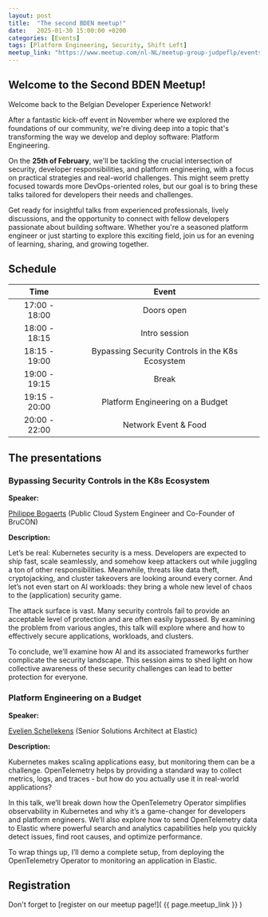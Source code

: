 ```yaml
---
layout: post
title:  "The second BDEN meetup!"
date:   2025-01-30 15:00:00 +0200
categories: [Events]
tags: [Platform Engineering, Security, Shift Left]
meetup_link: "https://www.meetup.com/nl-NL/meetup-group-judpeflp/events/305898555/"
---
```


## Welcome to the Second BDEN Meetup!

Welcome back to the Belgian Developer Experience Network!

After a fantastic kick-off event in November where we explored the foundations of our community, we're diving deep into a topic that's transforming the way we develop and deploy software: Platform Engineering.

On the **25th of February**, we'll be tackling the crucial intersection of security, developer responsibilities, and platform engineering, with a focus on practical strategies and real-world challenges.
This might seem pretty focused towards more DevOps-oriented roles, but our goal is to bring these talks tailored for developers their needs and challenges.

Get ready for insightful talks from experienced professionals, lively discussions, and the opportunity to connect with fellow developers passionate about building software. 
Whether you're a seasoned platform engineer or just starting to explore this exciting field, join us for an evening of learning, sharing, and growing together.

## Schedule

|     Time      |                      Event                       |
|:-------------:|:------------------------------------------------:|
| 17:00 - 18:00 |                    Doors open                    |
| 18:00 - 18:15 |                  Intro session                   |
| 18:15 - 19:00 | Bypassing Security Controls in the K8s Ecosystem |
| 19:00 - 19:15 |                      Break                       |
| 19:15 - 20:00 |         Platform Engineering on a Budget         |
| 20:00 - 22:00 |               Network Event & Food               |

## The presentations

### Bypassing Security Controls in the K8s Ecosystem

**Speaker:**

[Philippe Bogaerts](https://www.linkedin.com/in/philippebogaerts/) (Public Cloud System Engineer and Co-Founder of BruCON)

**Description:**

Let’s be real: Kubernetes security is a mess. Developers are expected to ship fast, scale seamlessly, and somehow keep attackers out while juggling a ton of other responsibilities. Meanwhile, threats like data theft, cryptojacking, and cluster takeovers are looking around every corner. And let’s not even start on AI workloads: they bring a whole new level of chaos to the (application) security game.

The attack surface is vast. Many security controls fail to provide an acceptable level of protection and are often easily bypassed. By examining the problem from various angles, this talk will explore where and how to effectively secure applications, workloads, and clusters. 

To conclude, we’ll examine how AI and its associated frameworks further complicate the security landscape. This session aims to shed light on how collective awareness of these security challenges can lead to better protection for everyone.

### Platform Engineering on a Budget

**Speaker:**

[Evelien Schellekens](https://www.linkedin.com/in/evelien-schellekens) (Senior Solutions Architect at Elastic)

**Description:**

Kubernetes makes scaling applications easy, but monitoring them can be a challenge. OpenTelemetry helps by providing a standard way to collect metrics, logs, and traces - but how do you actually use it in real-world applications?

In this talk, we’ll break down how the OpenTelemetry Operator simplifies observability in Kubernetes and why it’s a game-changer for developers and platform engineers. We’ll also explore how to send OpenTelemetry data to Elastic where powerful search and analytics capabilities help you quickly detect issues, find root causes, and optimize performance.

To wrap things up, I’ll demo a complete setup, from deploying the OpenTelemetry Operator to monitoring an application in Elastic.

## Registration

Don't forget to [register on our meetup page!]( {{ page.meetup_link }} )
